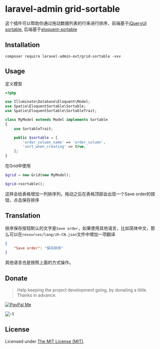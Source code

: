 laravel-admin grid-sortable
======

这个插件可以帮助你通过拖动数据列表的行来进行排序，前端基于[jQueryUI sortable](https://jqueryui.com/sortable/), 后端基于[eloquent-sortable](https://github.com/spatie/eloquent-sortable)

## Installation

```shell
composer require laravel-admin-ext/grid-sortable -vvv
```

## Usage

定义模型

```php
<?php

use Illuminate\Database\Eloquent\Model;
use Spatie\EloquentSortable\Sortable;
use Spatie\EloquentSortable\SortableTrait;

class MyModel extends Model implements Sortable
{
    use SortableTrait;

    public $sortable = [
        'order_column_name' => 'order_column',
        'sort_when_creating' => true,
    ];
}
```

在Grid中使用

```php
$grid = new Grid(new MyModel);

$grid->sortable();
```

这样会给表格增加一列排序列，拖动之后在表格顶部会出现一个Save order的按钮，点击保存排序

## Translation

排序保存按钮默认的文字是`Save order`，如果使用其他语言，比如简体中文，那么可以在`resources/lang/zh-CN.json`文件中增加一项翻译

```json
{
    "Save order": "保存排序"
}
```

其他语言也是按照上面的方式操作。

## Donate

> Help keeping the project development going, by donating a little. Thanks in advance.

[![PayPal Me](https://img.shields.io/badge/Donate-PayPal-green.svg)](https://www.paypal.me/zousong)

![-1](https://cloud.githubusercontent.com/assets/1479100/23287423/45c68202-fa78-11e6-8125-3e365101a313.jpg)

License
------------
Licensed under [The MIT License (MIT)](LICENSE).

